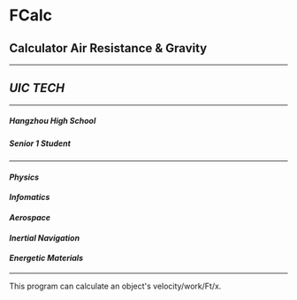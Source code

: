 # FCalc
Calculator Air Resistance &amp; Gravity
---
---
## ***UIC TECH*** 
---
##### *Hangzhou High School*
##### *Senior 1 Student*
---
#### *Physics*
#### *Infomatics*
#### *Aerospace*
#### *Inertial Navigation*
#### *Energetic Materials*
---

This program can calculate an object's velocity/work/Ft/x.
